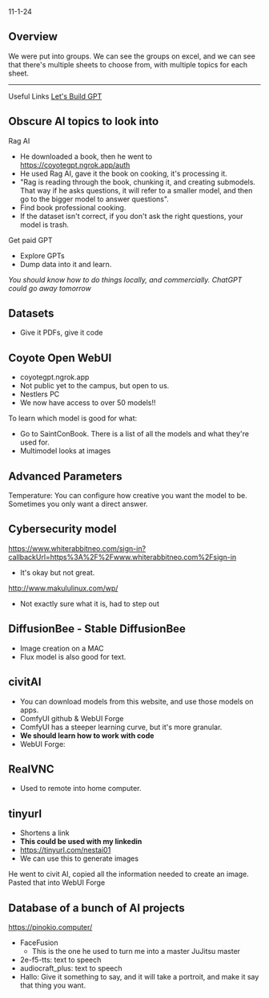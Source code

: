 11-1-24

## Overview
We were put into groups.
We can see the groups on excel, and we can see that there's multiple sheets to choose from, with multiple topics for each sheet.

---



Useful Links
[Let's Build GPT](https://www.youtube.com/watch?v=kCc8FmEb1nY)

## Obscure AI topics to look into
Rag AI
- He downloaded a book, then he went to https://coyotegpt.ngrok.app/auth
- He used Rag AI, gave it the book on cooking, it's processing it.
- "Rag is reading through the book, chunking it, and creating submodels. That way if he asks questions, it will refer to a smaller model, and then go to the bigger model to answer questions". 
- Find book professional cooking. 
- If the dataset isn't correct, if you don't ask the right questions, your model is trash. 


Get paid GPT
- Explore GPTs
- Dump data into it and learn.


*You should know how to do things locally, and commercially. ChatGPT could go away tomorrow*


## Datasets
- Give it PDFs, give it code

## Coyote Open WebUI
- coyotegpt.ngrok.app
- Not public yet to the campus, but open to us.
- Nestlers PC
- We now have access to over 50 models!! 

To learn which model is good for what: 
- Go to SaintConBook. There is a list of all the models and what they're used for. 
- Multimodel looks at images

## Advanced Parameters
Temperature: You can configure how creative you want the model to be. Sometimes you only want a direct answer. 

## Cybersecurity model
https://www.whiterabbitneo.com/sign-in?callbackUrl=https%3A%2F%2Fwww.whiterabbitneo.com%2Fsign-in
- It's okay but not great. 


http://www.makululinux.com/wp/
- Not exactly sure what it is, had to step out

## DiffusionBee - Stable DiffusionBee
- Image creation on a MAC
- Flux model is also good for text.

## civitAI
- You can download models from this website, and use those models on apps. 
- ComfyUI github & WebUI Forge
- ComfyUI has a steeper learning curve, but it's more granular.
- **We should learn how to work with code**
- WebUI Forge: 

## RealVNC
- Used to remote into home computer. 

## tinyurl
- Shortens a link
- **This could be used with my linkedin**
- https://tinyurl.com/nestai01
- We can use this to generate images

He went to civit AI, copied all the information needed to create an image. Pasted that into WebUI Forge

## Database of a bunch of AI projects
https://pinokio.computer/
- FaceFusion
	- This is the one he used to turn me into a master JuJitsu master
- 2e-f5-tts: text to speech
- audiocraft_plus: text to speech 
- Hallo: Give it something to say, and it will take a portroit, and make it say that thing you want. 

